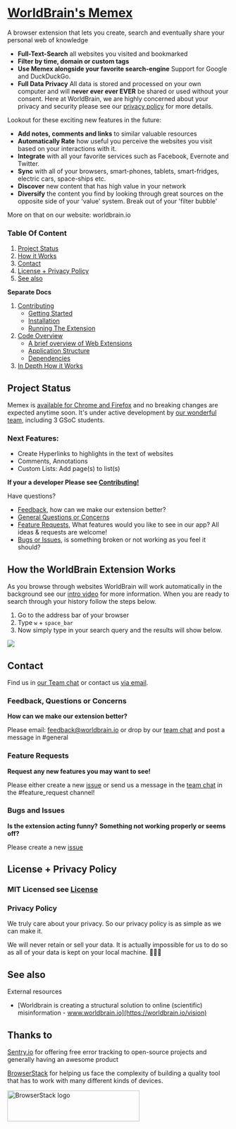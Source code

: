 # <a id="worldbrain" href="#worldbrain">WorldBrain's Memex</a>

A browser extension that lets you create, search and eventually share your personal web of knowledge

 - **Full-Text-Search** all websites you visited and bookmarked
 - **Filter by time, domain or custom tags**
 - **Use Memex alongside your favorite search-engine** Support for Google and DuckDuckGo.
 - **Full Data Privacy** All data is stored and processed on your own computer and will **never ever ever EVER** be shared or used without your consent. Here at WorldBrain, we are highly concerned about your privacy and security please see our [privacy policy](#privacy-policy) for more details.

Lookout for these exciting new features in the future:
 - **Add notes, comments and links** to similar valuable resources
 - **Automatically Rate** how useful you perceive the websites you visit based on your interactions with it.
 - **Integrate** with all your favorite services such as Facebook, Evernote and Twitter.
 - **Sync** with all of your browsers, smart-phones, tablets, smart-fridges, electric cars, space-ships etc.
 - **Discover** new content that has high value in your network
 - **Diversify** the content you find by looking through great sources on the opposite side of your 'value' system. Break out of your 'filter bubble'

More on that on our website: worldbrain.io

### Table Of Content

1. [Project Status](#project-status)
1. [How it Works](#how-it-works.md)
1. [Contact](#contact)
1. [License + Privacy Policy](#license-+-privacy-policy)
1. [See also](#see-also)

**Separate Docs**

1. [Contributing](./CONTRIBUTING.md)
    * [Getting Started](./CONTRIBUTING.md#getting-started)
    * [Installation](./CONTRIBUTING.md#installation)
    * [Running The Extension](./CONTRIBUTING.md#running-the-extension)
1. [Code Overview](./CONTRIBUTING.md#code-overview)
    * [A brief overview of Web Extensions](./CONTRIBUTING.md#a-brief-overview-of-web-e)
    * [Application Structure](./CONTRIBUTING.md#application-structure)
    * [Dependencies](./CONTRIBUTING.md#dependencies)
1. [In Depth How it Works](./docs/How-It-Works.md)

## Project Status
Memex is [available for Chrome and Firefox](https://worldbrain.io) and no breaking changes are expected anytime soon.
It's under active development by [our wonderful team](https://worldbrain.io/team), including 3 GSoC students.

### Next Features:
- Create Hyperlinks to highlights in the text of websites
- Comments, Annotations
- Custom Lists: Add page(s) to list(s)



**If your a developer Please see [Contributing!](./CONTRIBUTING.md)**

Have questions?
- [Feedback](#contact), how can we make our extension better?
- [General Questions or Concerns](#contact)
- [Feature Requests](#feature-requests), <!-- vote for or add any new features you may want to see! --> What features would you like to see in our app? All ideas & requests are welcome!
- [Bugs or Issues](https://github.com/WorldBrain/Memex/issues/new), is something broken or not working as you feel it should?

## How the WorldBrain Extension Works

As you browse through websites WorldBrain will work automatically in the background see our [intro video](https://youtu.be/rtYA8_taswk) for more information. When you are ready to search through your history follow the steps below.

1. Go to the address bar of your browser
2. Type `w` + `space_bar`
3. Now simply type in your search query and the results will show below.

![](https://github.com/swissums/worldbrain-doc-gifs/blob/master/how-it-works.gif)

## Contact

Find us in [our Team chat](https://join-worldbrain.herokuapp.com/) or contact us [via email](mailto:info@worldbrain.io).

### Feedback, Questions or Concerns
**How can we make our extension better?**

Please email: feedback@worldbrain.io
or drop by our [team chat](https://join-worldbrain.herokuapp.com/) and post a message in #general

### Feature Requests
**Request <!-- Vote and Comment on -->  any new features you may want to see!**

<!-- Please visit our [Feature Requests Page](**TODO**) -->
Please either create a new [issue](https://github.com/WorldBrain/WebMemex/issues/new)
or send us a message in the [team chat](https://join-worldbrain.herokuapp.com/) in the #feature_request channel!

### Bugs and Issues
**Is the extension acting funny?**
**Something not working properly or seems off?**

Please create a new [issue](https://github.com/WorldBrain/WebMemex/issues/new)

## License + Privacy Policy

### MIT Licensed see [License](./License)

### Privacy Policy

We truly care about your privacy. So our privacy policy is as simple as we can make it.

We will never retain or sell your data.
It is actually impossible for us to do so as all of your data is kept on your local machine.
:see_no_evil::hear_no_evil::speak_no_evil:


## See also

External resources

* [Worldbrain is creating a structural solution to online (scientific) misinformation - www.worldbrain.io](https://worldbrain.io/vision)

## Thanks to
[Sentry.io](https://sentry.io) for offering free error tracking to open-source projects and generally having an awesome product

[BrowserStack](http://www.browserstack.com) for helping us face the complexity of building a quality tool that has to work with many different kinds of devices.

<img alt="BrowserStack logo" src="https://raw.githubusercontent.com/WorldBrain/Memex/develop/browserstack.png" width="300" height="70">
